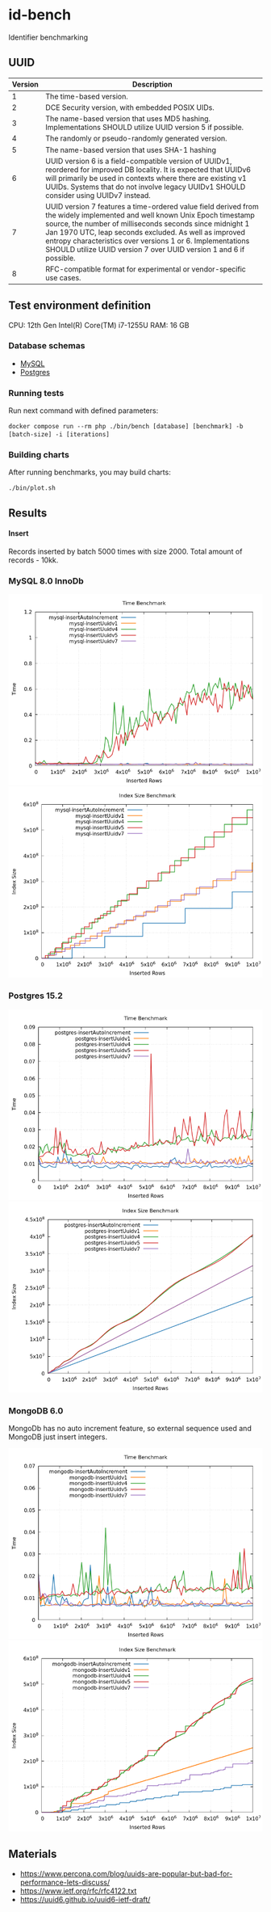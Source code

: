# id-bench

Identifier benchmarking

## UUID

| Version | Description                                                                                                                                                                                                                                                                                                                                                                        |
|---------|------------------------------------------------------------------------------------------------------------------------------------------------------------------------------------------------------------------------------------------------------------------------------------------------------------------------------------------------------------------------------------|
| 1       | The time-based version.                                                                                                                                                                                                                                                                                                                                                            |
| 2       | DCE Security version, with embedded POSIX UIDs.                                                                                                                                                                                                                                                                                                                                    |
| 3       | The name-based version that uses MD5 hashing. Implementations SHOULD utilize UUID version 5 if possible.                                                                                                                                                                                                                                                                           |
| 4       | The randomly or pseudo-randomly generated version.                                                                                                                                                                                                                                                                                                                                 |
| 5       | The name-based version that uses SHA-1 hashing                                                                                                                                                                                                                                                                                                                                     |
| 6       | UUID version 6 is a field-compatible version of UUIDv1, reordered for improved DB locality. It is expected that UUIDv6 will primarily be used in contexts where there are existing v1 UUIDs. Systems that do not involve legacy UUIDv1 SHOULD consider using UUIDv7 instead.                                                                                                       |
| 7       | UUID version 7 features a time-ordered value field derived from the widely implemented and well known Unix Epoch timestamp source, the number of milliseconds seconds since midnight 1 Jan 1970 UTC, leap seconds excluded. As well as improved entropy characteristics over versions 1 or 6. Implementations SHOULD utilize UUID version 7 over UUID version 1 and 6 if possible. |
| 8       | RFC-compatible format for experimental or vendor-specific use cases.                                                                                                                                                                                                                                                                                                               |

## Test environment definition

CPU: 12th Gen Intel(R) Core(TM) i7-1255U
RAM: 16 GB

### Database schemas

* [MySQL](docker/mysql_8_0/initdb/schema.sql)
* [Postgres](docker/postgres_15_2/initdb/schema.sql)

### Running tests

Run next command with defined parameters:

```
docker compose run --rm php ./bin/bench [database] [benchmark] -b [batch-size] -i [iterations]
```

### Building charts

After running benchmarks, you may build charts:

```
./bin/plot.sh
```

## Results

#### Insert

Records inserted by batch 5000 times with size 2000. Total amount of records - 10kk.

### MySQL 8.0 InnoDb

![Insert time](results/mysql-insert-time.png)
![Insert time](results/mysql-insert-indexsize.png)

### Postgres 15.2

![Insert time](results/postgres-insert-time.png)
![Insert time](results/postgres-insert-indexsize.png)

### MongoDB 6.0

MongoDb has no auto increment feature, so external sequence used and MongoDB just insert integers.

![Insert time](results/mongodb-insert-time.png)
![Insert time](results/mongodb-insert-indexsize.png)

## Materials

* https://www.percona.com/blog/uuids-are-popular-but-bad-for-performance-lets-discuss/
* https://www.ietf.org/rfc/rfc4122.txt
* https://uuid6.github.io/uuid6-ietf-draft/

